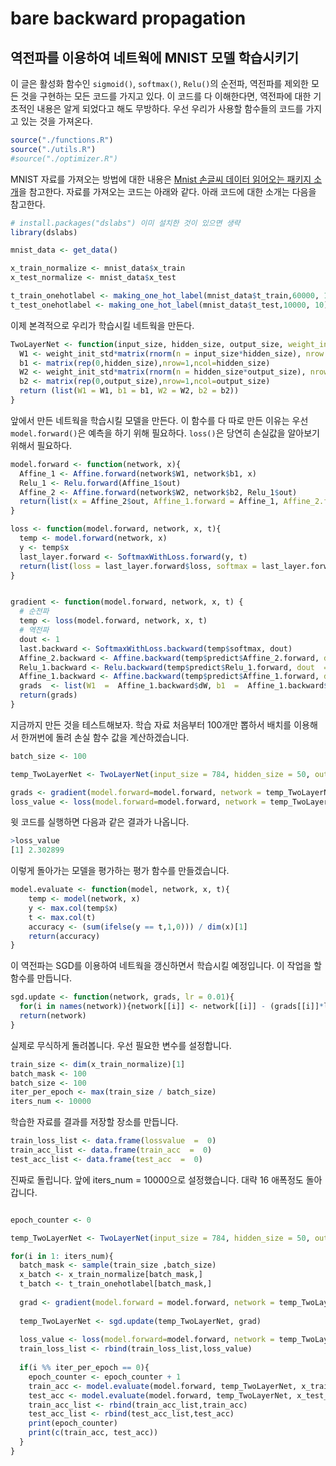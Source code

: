 # bare backward propagation

## 역전파를 이용하여 네트웍에 MNIST 모델 학습시키기

이 글은 활성화 함수인 `sigmoid()`, `softmax()`, `Relu()`의 순전파, 역전파를 제외한 모든 것을 구현하는 모든 코드를 가지고 있다. 이 코드를 다 이해한다면, 역전파에 대한 기초적인 내용은 알게 되었다고 해도 무방하다. 우선 우리가 사용할 함수들의 코드를 가지고 있는 것을 가져온다.

```R
source("./functions.R")
source("./utils.R")
#source("./optimizer.R")
```

MNIST 자료를 가져오는 방법에 대한 내용은 [Mnist 손글씨 데이터 읽어오는 패키지 소개](https://choosunsick.github.io/post/mnist/)을 참고한다. 자료를 가져오는 코드는 아래와 같다. 아래 코드에 대한 소개는 다음을 참고한다.

```R
# install.packages("dslabs") 이미 설치한 것이 있으면 생략
library(dslabs)

mnist_data <- get_data()

x_train_normalize <- mnist_data$x_train
x_test_normalize <- mnist_data$x_test

t_train_onehotlabel <- making_one_hot_label(mnist_data$t_train,60000, 10)
t_test_onehotlabel <- making_one_hot_label(mnist_data$t_test,10000, 10)
```

이제 본격적으로 우리가 학습시킬 네트웍을 만든다.

```R
TwoLayerNet <- function(input_size, hidden_size, output_size, weight_init_std = 0.01) {
  W1 <- weight_init_std*matrix(rnorm(n = input_size*hidden_size), nrow = input_size, ncol = hidden_size)
  b1 <- matrix(rep(0,hidden_size),nrow=1,ncol=hidden_size)
  W2 <- weight_init_std*matrix(rnorm(n = hidden_size*output_size), nrow = hidden_size, ncol = output_size)
  b2 <- matrix(rep(0,output_size),nrow=1,ncol=output_size)
  return (list(W1 = W1, b1 = b1, W2 = W2, b2 = b2))
}
```

앞에서 만든 네트웍을 학습시킬 모델을 만든다. 이 함수를 다 따로 만든 이유는 우선 `model.forward()`은 예측을 하기 위해 필요하다. `loss()`은 당연히 손실값을 알아보기 위해서 필요하다.

```R
model.forward <- function(network, x){
  Affine_1 <- Affine.forward(network$W1, network$b1, x)
  Relu_1 <- Relu.forward(Affine_1$out)
  Affine_2 <- Affine.forward(network$W2, network$b2, Relu_1$out)
  return(list(x = Affine_2$out, Affine_1.forward = Affine_1, Affine_2.forward = Affine_2, Relu_1.forward = Relu_1))
}

loss <- function(model.forward, network, x, t){
  temp <- model.forward(network, x)
  y <- temp$x
  last_layer.forward <- SoftmaxWithLoss.forward(y, t)
  return(list(loss = last_layer.forward$loss, softmax = last_layer.forward, predict =  temp))
}


gradient <- function(model.forward, network, x, t) {
  # 순전파
  temp <- loss(model.forward, network, x, t)
  # 역전파
  dout <- 1
  last.backward <- SoftmaxWithLoss.backward(temp$softmax, dout)
  Affine_2.backward <- Affine.backward(temp$predict$Affine_2.forward, dout  =  last.backward$dx)
  Relu_1.backward <- Relu.backward(temp$predict$Relu_1.forward, dout  =  Affine_2.backward$dx)
  Affine_1.backward <- Affine.backward(temp$predict$Affine_1.forward, dout  =  Relu_1.backward$dx)
  grads  <- list(W1  =  Affine_1.backward$dW, b1  =  Affine_1.backward$db, W2  =  Affine_2.backward$dW, b2  =  Affine_2.backward$db)
  return(grads)
}
```

지금까지 만든 것을 테스트해보자. 학습 자료 처음부터 100개만 뽑하서 배치를 이용해서 한꺼번에 돌려 손실 함수 값을 계산하겠습니다.

```R
batch_size <- 100

temp_TwoLayerNet <- TwoLayerNet(input_size = 784, hidden_size = 50, output_size = 10)

grads <- gradient(model.forward=model.forward, network = temp_TwoLayerNet, x=x_train_normalize[1:batch_size,], t= t_train_onehotlabel[1:batch_size,])
loss_value <- loss(model.forward=model.forward, network = temp_TwoLayerNet, x=x_train_normalize[1:batch_size,], t_train_onehotlabel[1:batch_size,])$loss
```

윗 코드를 실행하면 다음과 같은 결과가 나옵니다.

```R
>loss_value
[1] 2.302899
```
이렇게 돌아가는 모델을 평가하는 평가 함수를 만들겠습니다.

```R
model.evaluate <- function(model, network, x, t){
    temp <- model(network, x)
    y <- max.col(temp$x)
    t <- max.col(t)
    accuracy <- (sum(ifelse(y == t,1,0))) / dim(x)[1]
    return(accuracy)
}
```

이 역전파는 SGD를 이용하여 네트웍을 갱신하면서 학습시킬 예정입니다. 이 작업을 할 함수를 만듭니다.

```R
sgd.update <- function(network, grads, lr = 0.01){
  for(i in names(network)){network[[i]] <- network[[i]] - (grads[[i]]*lr)}
  return(network)
}
```

실제로 무식하게 돌려봅니다. 우선 필요한 변수를 설정합니다.

```R
train_size <- dim(x_train_normalize)[1]
batch_mask <- 100
batch_size <- 100
iter_per_epoch <- max(train_size / batch_size)
iters_num <- 10000
```
학습한 자료를 결과를 저장할 장소를 만듭니다.

```R
train_loss_list <- data.frame(lossvalue  =  0)
train_acc_list <- data.frame(train_acc  =  0)
test_acc_list <- data.frame(test_acc  =  0)
```

진짜로 돌립니다. 앞에 iters_num = 10000으로 설정했습니다. 대략 16 애폭정도 돌아갑니다.

```R

epoch_counter <- 0

temp_TwoLayerNet <- TwoLayerNet(input_size = 784, hidden_size = 50, output_size = 10)

for(i in 1: iters_num){
  batch_mask <- sample(train_size ,batch_size)
  x_batch <- x_train_normalize[batch_mask,]
  t_batch <- t_train_onehotlabel[batch_mask,]
  
  grad <- gradient(model.forward = model.forward, network = temp_TwoLayerNet, x_batch, t_batch)
  
  temp_TwoLayerNet <- sgd.update(temp_TwoLayerNet, grad)
  
  loss_value <- loss(model.forward=model.forward, network = temp_TwoLayerNet, x_batch, t_batch)$loss
  train_loss_list <- rbind(train_loss_list,loss_value)
  
  if(i %% iter_per_epoch == 0){
    epoch_counter <- epoch_counter + 1
    train_acc <- model.evaluate(model.forward, temp_TwoLayerNet, x_train_normalize, t_train_onehotlabel)
    test_acc <- model.evaluate(model.forward, temp_TwoLayerNet, x_test_normalize, t_test_onehotlabel)
    train_acc_list <- rbind(train_acc_list,train_acc)
    test_acc_list <- rbind(test_acc_list,test_acc)
    print(epoch_counter)
    print(c(train_acc, test_acc))
  }
}
```